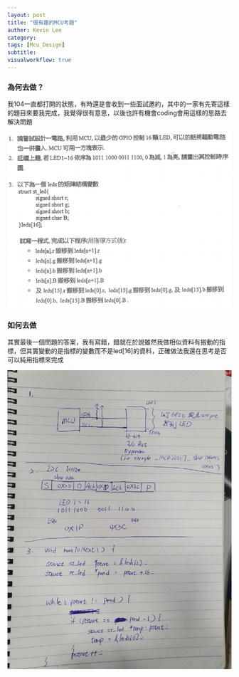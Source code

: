 ```yaml
---
layout: post
title: "很有趣的MCU考題"
auther: Kevin Lee
category: 
tags: [Mcu_Design]
subtitle:
visualworkflow: true
---
```


### 為何去做？

我104一直都打開的狀態，有時還是會收到一些面試邀約，其中的一家有先寄這樣的題目來要我完成，我覺得很有意思，以後也許有機會coding會用這樣的思路去解決問題

![image-20191206103209273](../img/image-20191206103209273.png)

### 如何去做

其實最後一個問題的答案，我有寫錯，錯就在於說雖然我做相似資料有搬動的指標，但其實變動的是指標的變數而不是led[16]的資料，正確做法我還在思考是否可以純用指標來完成

![20191204_195011](../img/20191204_195011.jpg)